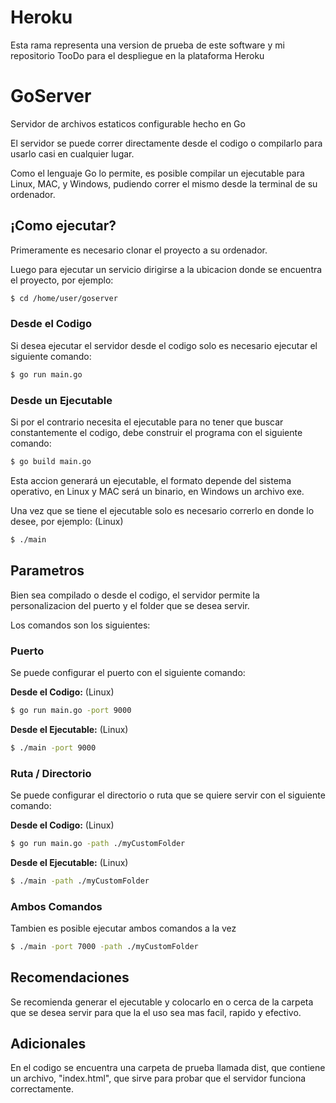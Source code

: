 # Heroku 

Esta rama representa una version de prueba de este software y mi repositorio TooDo para el despliegue en 
la plataforma Heroku

# GoServer

Servidor de archivos estaticos configurable hecho en Go

El servidor se puede correr directamente desde el codigo o compilarlo para usarlo casi en cualquier lugar.

Como el lenguaje Go lo permite, es posible compilar un ejecutable para Linux, MAC, y Windows, pudiendo correr
el mismo desde la terminal de su ordenador.

## ¡Como ejecutar?

Primeramente es necesario clonar el proyecto a su ordenador.

Luego para ejecutar un servicio dirigirse a la ubicacion donde se encuentra el proyecto, por ejemplo:

```bash
$ cd /home/user/goserver
```

### Desde el Codigo

Si desea ejecutar el servidor desde el codigo solo es
necesario ejecutar el siguiente comando:

```bash
$ go run main.go
```

### Desde un Ejecutable

Si por el contrario necesita el ejecutable para no tener que buscar constantemente el codigo,
debe construir el programa con el siguiente comando:

```bash
$ go build main.go
```

Esta accion generará un ejecutable, el formato depende del sistema operativo, en Linux y MAC será un binario,
en Windows un archivo exe.

Una vez que se tiene el ejecutable solo es necesario correrlo en donde lo desee, por ejemplo: (Linux)

```bash
$ ./main
```

## Parametros

Bien sea compilado o desde el codigo, el servidor permite la personalizacion del puerto y el folder que se desea servir.

Los comandos son los siguientes:

### Puerto

Se puede configurar el puerto con el siguiente comando:

__Desde el Codigo:__ (Linux)

```bash
$ go run main.go -port 9000
```

__Desde el Ejecutable:__ (Linux)

```bash
$ ./main -port 9000
```

### Ruta / Directorio

Se puede configurar el directorio o ruta que se quiere servir con el siguiente comando:

__Desde el Codigo:__ (Linux)

```bash
$ go run main.go -path ./myCustomFolder
```

__Desde el Ejecutable:__ (Linux)

```bash
$ ./main -path ./myCustomFolder
```

### Ambos Comandos

Tambien es posible ejecutar ambos comandos a la vez

```bash
$ ./main -port 7000 -path ./myCustomFolder
```

## Recomendaciones

Se recomienda generar el ejecutable y colocarlo en o cerca de la carpeta que se desea servir
para que la el uso sea mas facil, rapido y efectivo.

## Adicionales

En el codigo se encuentra una carpeta de prueba llamada dist, que contiene un archivo, "index.html",
que sirve para probar que el servidor funciona correctamente.
